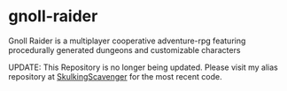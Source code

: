 # gnoll-raider
Gnoll Raider is a multiplayer cooperative adventure-rpg featuring procedurally generated dungeons and customizable characters

UPDATE: This Repository is no longer being updated. Please visit my alias repository at <a href="https://github.com/SkulkingScavenger/GnollRaider">SkulkingScavenger</a> for the most recent code.
